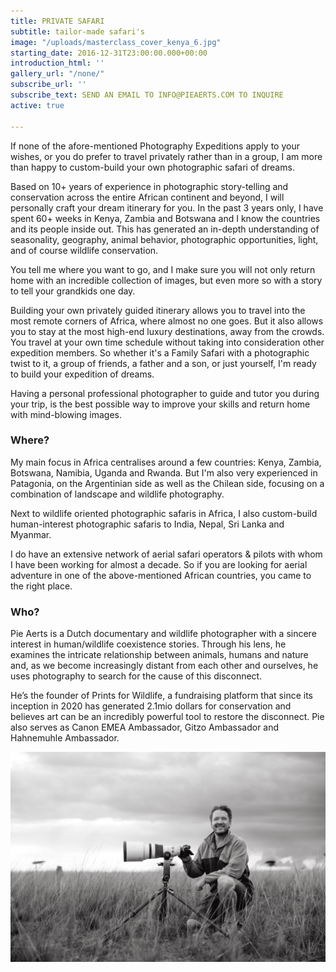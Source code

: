 ```yaml
---
title: PRIVATE SAFARI
subtitle: tailor-made safari's
image: "/uploads/masterclass_cover_kenya_6.jpg"
starting_date: 2016-12-31T23:00:00.000+00:00
introduction_html: ''
gallery_url: "/none/"
subscribe_url: ''
subscribe_text: SEND AN EMAIL TO INFO@PIEAERTS.COM TO INQUIRE
active: true

---
```

If none of the afore-mentioned Photography Expeditions apply to your wishes, or you do prefer to travel privately rather than in a group, I am more than happy to custom-build your own photographic safari of dreams.

Based on 10+ years of experience in photographic story-telling and conservation across the entire African continent and beyond, I will personally craft your dream itinerary for you. In the past 3 years only, I have spent 60+ weeks in Kenya, Zambia and Botswana and I know the countries and its people inside out. This has generated an in-depth understanding of seasonality, geography, animal behavior, photographic opportunities, light, and of course wildlife conservation.

You tell me where you want to go, and I make sure you will not only return home with an incredible collection of images, but even more so with a story to tell your grandkids one day.

Building your own privately guided itinerary allows you to travel into the most remote corners of Africa, where almost no one goes. But it also allows you to stay at the most high-end luxury destinations, away from the crowds. You travel at your own time schedule without taking into consideration other expedition members. So whether it's a Family Safari with a photographic twist to it, a group of friends, a father and a son, or just yourself, I'm ready to build your expedition of dreams.

Having a personal professional photographer to guide and tutor you during your trip, is the best possible way to improve your skills and return home with mind-blowing images.

### Where?

My main focus in Africa centralises around a few countries: Kenya, Zambia, Botswana, Namibia, Uganda and Rwanda. But I'm also very experienced in Patagonia, on the Argentinian side as well as the Chilean side, focusing on a combination of landscape and wildlife photography.

Next to wildlife oriented photographic safaris in Africa, I also custom-build human-interest photographic safaris to India, Nepal, Sri Lanka and Myanmar.

I do have an extensive network of aerial safari operators & pilots with whom I have been working for almost a decade. So if you are looking for aerial adventure in one of the above-mentioned African countries, you came to the right place. 

### Who?

Pie Aerts is a Dutch documentary and wildlife photographer with a sincere interest in human/wildlife coexistence stories. Through his lens, he examines the intricate relationship between animals, humans and nature and, as we become increasingly distant from each other and ourselves, he uses photography to search for the cause of this disconnect.

He’s the founder of Prints for Wildlife, a fundraising platform that since its inception in 2020 has generated 2.1mio dollars for conservation and believes art can be an incredibly powerful tool to restore the disconnect. Pie also serves as Canon EMEA Ambassador, Gitzo Ambassador and Hahnemuhle Ambassador.

![](/uploads/1y6a0358.jpg)